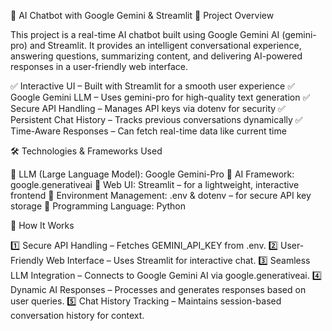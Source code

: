 🚀 AI Chatbot with Google Gemini & Streamlit
📌 Project Overview

This project is a real-time AI chatbot built using Google Gemini AI (gemini-pro) and Streamlit. It provides an intelligent conversational experience, answering questions, summarizing content, and delivering AI-powered responses in a user-friendly web interface.

✅ Interactive UI – Built with Streamlit for a smooth user experience
✅ Google Gemini LLM – Uses gemini-pro for high-quality text generation
✅ Secure API Handling – Manages API keys via dotenv for security
✅ Persistent Chat History – Tracks previous conversations dynamically
✅ Time-Aware Responses – Can fetch real-time data like current time

🛠️ Technologies & Frameworks Used

🔹 LLM (Large Language Model): Google Gemini-Pro
🔹 AI Framework: google.generativeai
🔹 Web UI: Streamlit – for a lightweight, interactive frontend
🔹 Environment Management: .env & dotenv – for secure API key storage
🔹 Programming Language: Python

🔹 How It Works

1️⃣ Secure API Handling – Fetches GEMINI_API_KEY from .env.
2️⃣ User-Friendly Web Interface – Uses Streamlit for interactive chat.
3️⃣ Seamless LLM Integration – Connects to Google Gemini AI via google.generativeai.
4️⃣ Dynamic AI Responses – Processes and generates responses based on user queries.
5️⃣ Chat History Tracking – Maintains session-based conversation history for context.
